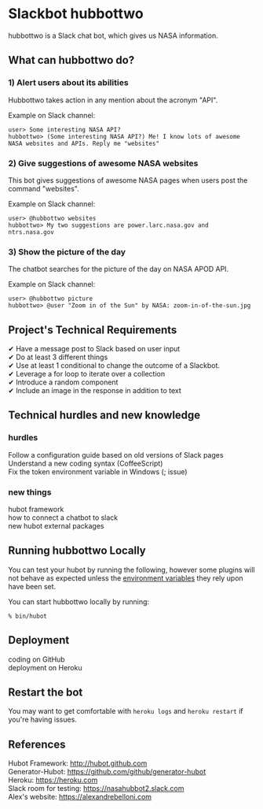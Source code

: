 # Slackbot hubbottwo

hubbottwo is a Slack chat bot, which gives us NASA information.

## What can hubbottwo do?

### 1) Alert users about its abilities

Hubbottwo takes action in any mention about the acronym "API".

Example on Slack channel:

    user> Some interesting NASA API? 
    hubbottwo> (Some interesting NASA API?) Me! I know lots of awesome NASA websites and APIs. Reply me "websites"


### 2) Give suggestions of awesome NASA websites

This bot gives suggestions of awesome NASA pages when users post the command "websites".

 Example on Slack channel:

    user> @hubbottwo websites 
    hubbottwo> My two suggestions are power.larc.nasa.gov and ntrs.nasa.gov

### 3) Show the picture of the day

The chatbot searches for the picture of the day on NASA APOD API.

 Example on Slack channel:

    user> @hubbottwo picture 
    hubbottwo> @user "Zoom in of the Sun" by NASA: zoom-in-of-the-sun.jpg


## Project's Technical Requirements

✔ Have a message post to Slack based on user input  
✔ Do at least 3 different things  
✔ Use at least 1 conditional to change the outcome of a Slackbot.  
✔ Leverage a for loop to iterate over a collection  
✔ Introduce a random component  
✔ Include an image in the response in addition to text

## Technical hurdles and new knowledge
### hurdles
Follow a configuration guide based on old versions of Slack pages  
Understand a new coding syntax (CoffeeScript)  
Fix the token environment variable in Windows (; issue) 
### new things 
hubot framework  
how to connect a chatbot to slack  
new hubot external packages

## Running hubbottwo Locally

You can test your hubot by running the following, however some plugins will not
behave as expected unless the [environment variables](#configuration) they rely
upon have been set.

You can start hubbottwo locally by running:

    % bin/hubot

## Deployment

coding on GitHub  
deployment on Heroku

## Restart the bot

You may want to get comfortable with `heroku logs` and `heroku restart` if
you're having issues.

## References

Hubot Framework: http://hubot.github.com  
Generator-Hubot: https://github.com/github/generator-hubot  
Heroku: https://heroku.com  
Slack room for testing: https://nasahubbot2.slack.com  
Alex's website: https://alexandrebelloni.com  

